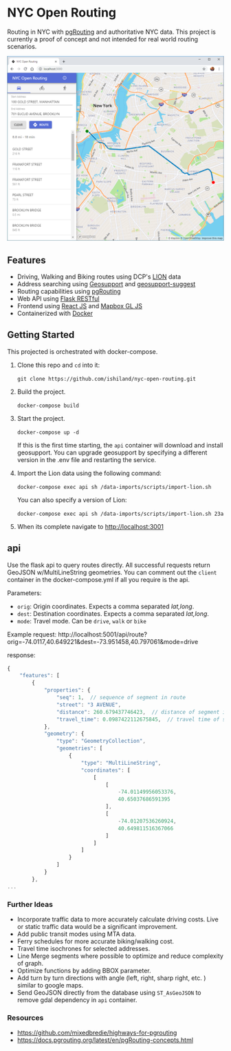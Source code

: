# NYC Open Routing
Routing in NYC with [pgRouting](https://pgrouting.org/) and authoritative NYC data. This project is currently a proof of concept and not intended for real world routing scenarios.

![image](./screen.png)

## Features
- Driving, Walking and Biking routes using DCP's [LION](https://www1.nyc.gov/site/planning/data-maps/open-data/dwn-lion.page) data
- Address searching using [Geosupport](https://www1.nyc.gov/site/planning/data-maps/open-data/dwn-gde-home.page) and [geosupport-suggest](https://github.com/ishiland/geosupport-suggest) 
- Routing capabilities using [pgRouting](https://pgrouting.org/)
- Web API using [Flask RESTful](https://flask-restful.readthedocs.io/en/latest/)
- Frontend using [React JS](https://reactjs.org/) and [Mapbox GL JS](https://docs.mapbox.com/mapbox-gl-js/api/)
- Containerized with [Docker](https://docs.docker.com/engine/docker-overview/)

## Getting Started

This projected is orchestrated with docker-compose. 

1. Clone this repo and `cd` into it:

    `git clone https://github.com/ishiland/nyc-open-routing.git`
    
2. Build the project.

     `docker-compose build`
      
3. Start the project.
    
    `docker-compose up -d`
    
    If this is the first time starting, the `api` container will download and install geosupport. You can upgrade geosupport by specifying a different version in the .env file and restarting the service.
    
4. Import the Lion data using the following command:

    `docker-compose exec api sh /data-imports/scripts/import-lion.sh`
    
    You can also specify a version of Lion:
    
    `docker-compose exec api sh /data-imports/scripts/import-lion.sh 23a`
    
5. When its complete navigate to [http://localhost:3001](http://localhost:3001)


## api
Use the flask api to query routes directly. All successful requests return GeoJSON w/MultiLineString geometries. You can comment out the `client` container in the docker-compose.yml if all you require is the api. 

Parameters:

- `orig`: Origin coordinates. Expects a comma separated _lat,long_.
- `dest`: Destination coordinates. Expects a comma separated _lat,long_.
- `mode`: Travel mode. Can be `drive`, `walk` or `bike`

Example request:
http://localhost:5001/api/route?orig=-74.0117,40.649221&dest=-73.951458,40.797061&mode=drive

response:
```js
{
    "features": [
        {
            "properties": {
                "seq": 1,  // sequence of segment in route
                "street": "3 AVENUE",
                "distance": 260.679437746423,  // distance of segment in feet
                "travel_time": 0.0987422112675845,  // travel time of segment in minutes 
            },
            "geometry": {
                "type": "GeometryCollection",
                "geometries": [
                    {
                        "type": "MultiLineString",
                        "coordinates": [
                            [
                                [
                                    -74.01149956053376,
                                    40.65037686591395
                                ],
                                [
                                    -74.01207536260924,
                                    40.649811516367066
                                ]
                            ]
                        ]
                    }
                ]
            }
        },
...
```


### Further Ideas

- Incorporate traffic data to more accurately calculate driving costs. Live or static traffic data would be a significant improvement.
- Add public transit modes using MTA data.
- Ferry schedules for more accurate biking/walking cost.
- Travel time isochrones for selected addresses.
- Line Merge segments where possible to optimize and reduce complexity of graph.
- Optimize functions by adding BBOX parameter. 
- Add turn by turn directions with angle (left, right, sharp right, etc. ) similar to google maps. 
- Send GeoJSON directly from the database using `ST_AsGeoJSON` to remove gdal dependency in `api` container.

### Resources
- https://github.com/mixedbredie/highways-for-pgrouting
- https://docs.pgrouting.org/latest/en/pgRouting-concepts.html

